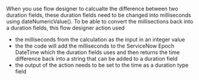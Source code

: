 When you use flow designer to calcualte the difference between two duration fields, these duration fields need to be changed into milliseconds using dateNumericValue(). To be able to convert the millisections back into a duration fields, this flow designer action used

- the milliseconds from the calculation as the input in an integer value
- the the code will add the milliseconds to the ServiceNow Epoch DateTime which the duration fields uses and then returns the time difference back into a string that can be added to a duration field
- the output of the action needs to be set to the time as a duration type field
